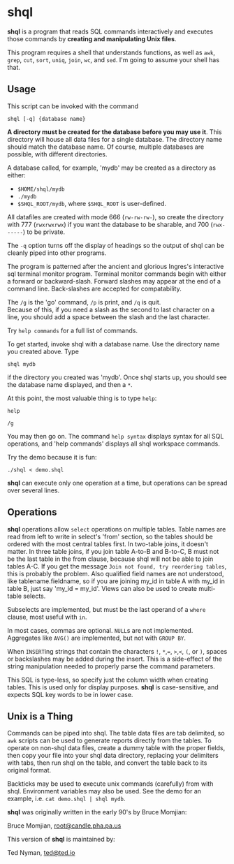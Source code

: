 shql
============

**shql** is a program that reads SQL commands interactively and
executes those commands by **creating and manipulating Unix files**.

This program requires a shell that understands functions,
as well as `awk`, `grep`, `cut`, `sort`, `uniq`, `join`, `wc`, 
and `sed`. I'm going to assume your shell has that. 


Usage
----------

This script can be invoked with the command 

```
shql [-q] {database name}
```

**A directory must be created for the database before you may use it**.
This directory will house all data files for a single database.
The directory name should match the database name. Of course, multiple
databases are possible, with different directories.

A database called, for example, 'mydb' may be created as a directory 
as either:

* `$HOME/shql/mydb`
* `./mydb`
* `$SHQL_ROOT/mydb`, where `$SHQL_ROOT` is user-defined.

All datafiles are created with mode 666 (`rw-rw-rw-`), so create the
directory with 777 (`rwxrwxrwx`) if you want the database to be 
sharable, and 700 (`rwx------`) to be private.  

The `-q` option turns off the display of headings so the output of shql 
can be cleanly piped into other programs.

The program is patterned after the ancient and glorious Ingres's 
interactive sql terminal monitor program.  Terminal monitor commands begin 
with either a forward or backward-slash.  Forward slashes may appear at the end of
a command line. Back-slashes are accepted for compatability.  

The `/g` is the 'go' command, `/p` is print, and `/q` is quit.  
Because of this, if you need a slash as the second to last character on a line, 
you should add a space between the slash and the last character.

Try `help commands` for a full list of commands.

To get started, invoke shql with a database name.  Use the directory 
name you created above. Type

```
shql mydb
```

if the directory you created was 'mydb'.  Once shql starts up, you 
should see the database name displayed, and then a `*`. 

At this point, the most valuable thing is to type `help`:

```
help
```

```
/g
```

You may then go on.  The command `help syntax` displays syntax
for all SQL operations, and 'help commands' displays all shql
workspace commands.  

Try the demo because it is fun:

```
./shql < demo.shql
```

**shql** can execute only one operation at a time, but operations can
be spread over several lines. 

Operations
------------

**shql** operations allow `select` operations on multiple tables.
Table names are read from left to write in select's 'from'
section, so the tables should be ordered with the most central
tables first.  In two-table joins, it doesn't matter.  In three
table joins, if you join table A-to-B and B-to-C, B must not be
the last table in the from clause, because shql will not be able
to join tables A-C. If you get the message `Join not found, try
reordering tables`, this is probably the problem.  Also
qualified field names are not understood, like tablename.fieldname,
so if you are joining my_id in table A with my_id in table B, just
say 'my_id = my_id'.  Views can also be used to create
multi-table selects.

Subselects are implemented, but must be the last operand of a
`where` clause, most useful with `in`.

In most cases, commas are optional.  `NULL`s are not implemented.
Aggregates like `AVG()` are implemented, but not with `GROUP BY`.

When `INSERT`ing strings that contain the characters `!`, `*`,`=`,
`>`,`<`, `(`, or `)`, spaces or backslashes may be added during 
the insert.  This is a side-effect of the string manipulation 
needed to properly parse the command parameters.

This SQL is type-less, so specify just the column width when creating
tables.  This is used only for display purposes.  **shql** is
case-sensitive, and expects SQL key words to be in lower case.

Unix is a Thing
-----------------

Commands can be piped into shql.  The table data files are
tab delimited, so `awk` scripts can be used to generate reports 
directly from the tables.  To operate on non-shql data files,
create a dummy table with the proper fields, then copy your file
into your shql data directory, replacing your delimiters with
tabs, then run shql on the table, and convert the table back to 
its original format.  

Backticks may be used to execute unix commands (carefully) from with shql. 
Environment variables may also be used. See the demo for an example, 
i.e. `cat demo.shql | shql mydb`.

**shql** was originally written in the early 90's by Bruce Momjian:

Bruce Momjian, root@candle.pha.pa.us

This version of **shql** is maintained by:

Ted Nyman, ted@ted.io
